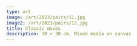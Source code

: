 ```yaml
---
type: art
image: /art/2023/pairs/11.jpg
image2: /art/2023/pairs/12.jpg
title: Classic moves
description: 30 × 30 cm, Mixed media on canvas
---
```

